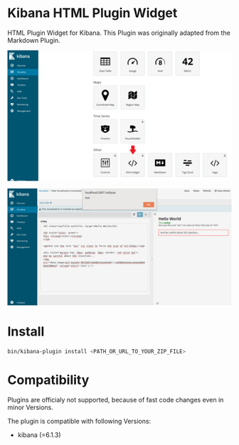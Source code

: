 # Kibana HTML Plugin Widget
HTML Plugin Widget for Kibana. This Plugin was originally adapted from the Markdown Plugin.

![preview-create](/resources/preview-create.png)

![preview-edit](/resources/preview-edit.png)

# Install

```bash
bin/kibana-plugin install <PATH_OR_URL_TO_YOUR_ZIP_FILE>
```

# Compatibility
Plugins are officialy not supported, because of fast code changes even in minor Versions.

The plugin is compatible with following Versions:
* kibana (=6.1.3)


